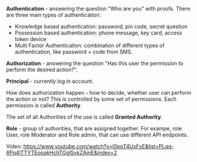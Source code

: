 


**Authentication** - answering the question "Who are you" with proofs.
There are three main types of authentication:

- Knowledge based authentication: password, pin code, secret question
- Possession based authentication: phone message, key card, access token device
- Multi Factor Authentication: combination of different types of authentication, like password + code from SMS.


**Authorization** - answering the question "Has this user the permission to perform the desired action?".

**Principal** - currently log in account.


How does authorization happen - how to decide, whether user can perform the action or not? This is controlled by some set of permissions. Each permission is called **Authority**. 

The set of all Authorities of the use is called **Granted Authority**.

**Role** - group of authorities, that are assigned together. For exampe, role User, role Moderator and Role admin, that can use different API endpoints.

Video: https://www.youtube.com/watch?v=I0poT4UxFxE&list=PLqq-6Pq4lTTYTEooakHchTGglSvkZAjnE&index=2